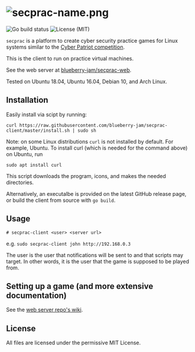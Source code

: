 # ![secprac-name.png](https://directory.theohenson.com/file/img/secprac-name.png)
![Go build status](https://github.com/blueberry-jam/secprac-client/workflows/Go/badge.svg) ![License (MIT)](https://img.shields.io/github/license/blueberry-jam/secprac-client)

`secprac` is a platform to create cyber security practice games for Linux systems similar to the [Cyber Patriot competition](https://www.uscyberpatriot.org/).

This is the client to run on practice virtual machines.

See the web server at <a href="https://github.com/blueberry-jam/secprac-web">blueberry-jam/secprac-web</a>.

Tested on Ubuntu 18.04, Ubuntu 16.04, Debian 10, and Arch Linux.

## Installation

Easily install via scipt by running:

```
curl https://raw.githubusercontent.com/blueberry-jam/secprac-client/master/install.sh | sudo sh
```

Note: on some Linux distributions `curl` is not installed by default. For example, Ubuntu. To install curl (which is needed for the command above) on Ubuntu, run

```
sudo apt install curl
```

This script downloads the program, icons, and makes the needed directories.

Alternatively, an executalbe is provided on the latest GitHub release page, or build the client from source with `go build`.

## Usage

```
# secprac-client <user> <server url>
```

e.g. `sudo secprac-client john http://192.168.0.3`

The user is the user that notifications will be sent to and that scripts may target. In other words, it is the user that the game is supposed to be played from.

## Setting up a game (and more extensive documentation)

See the [web server repo's wiki](https://github.com/blueberry-jam/secprac-web/wiki).

## License

All files are licensed under the permissive MIT License.
